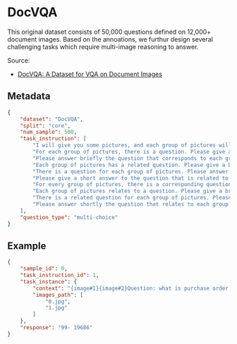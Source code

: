# DocVQA

This original dataset consists of 50,000 questions defined on 12,000+ document images. Based on the annoations, we furthur design several challenging tasks which require multi-image reasoning to answer.

Source: 
- [DocVQA: A Dataset for VQA on Document Images](https://arxiv.org/abs/2007.00398)
## Metadata

```json
{
    "dataset": "DocVQA",
    "split": "core",
    "num_sample": 500,
    "task_instruction": [
        "I will give you some pictures, and each group of pictures will correspond to a question. Please answer it briefly. You must choose your answer from the Choice List. ",
        "For each group of pictures, there is a question. Please give a short answer to it. You must choose your answer from the Choice List. ",
        "Please answer briefly the question that corresponds to each group of pictures. You must choose your answer from the Choice List. ",
        "Each group of pictures has a related question. Please give a brief answer to it. You must choose your answer from the Choice List. ",
        "There is a question for each group of pictures. Please answer it in a short way. You must choose your answer from the Choice List. ",
        "Please give a short answer to the question that is related to each group of pictures. You must choose your answer from the Choice List. ",
        "For every group of pictures, there is a corresponding question. Please answer it briefly. You must choose your answer from the Choice List. ",
        "Each group of pictures relates to a question. Please give a brief answer to it. You must choose your answer from the Choice List. ",
        "There is a related question for each group of pictures. Please answer it shortly. You must choose your answer from the Choice List. ",
        "Please answer shortly the question that relates to each group of pictures. You must choose your answer from the Choice List. "
    ],
    "question_type": "multi-choice"
}
```

## Example

```json
{
    "sample_id": 0,
    "task_instruction_id": 1,
    "task_instance": {
        "context": "{image#1}{image#2}Question: what is purchase order no ?   Choice List:['99- 19686', '99-19688', '99-19685', '99-19687'] Your answer is:",
        "images_path": [
            "0.jpg",
            "1.jpg"
        ]
    },
    "response": "99- 19686"
}
```
